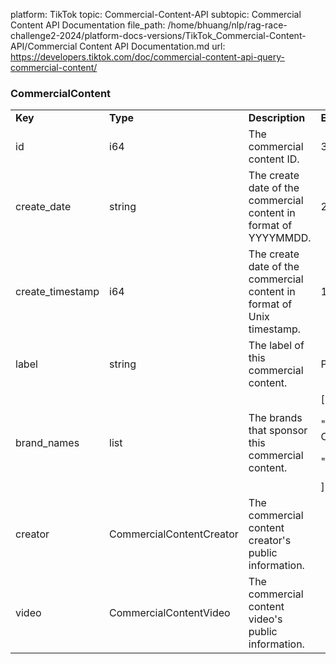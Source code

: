 platform: TikTok
topic: Commercial-Content-API
subtopic: Commercial Content API Documentation
file_path: /home/bhuang/nlp/rag-race-challenge2-2024/platform-docs-versions/TikTok_Commercial-Content-API/Commercial Content API Documentation.md
url: https://developers.tiktok.com/doc/commercial-content-api-query-commercial-content/

### CommercialContent

|     |     |     |     |
| --- | --- | --- | --- |
| **Key** | **Type** | **Description** | **Example** |
| id  | i64 | The commercial content ID. | 38267490502373 |
| create\_date | string | The create date of the commercial content in format of YYYYMMDD. | 20230109 |
| create\_timestamp | i64 | The create date of the commercial content in format of Unix timestamp. | 1696875852 |
| label | string | The label of this commercial content. | Paid partnership |
| brand\_names | list<string> | The brands that sponsor this commercial content. | \[<br><br>"My Awesome Co.",<br><br>"HelloWorld Inc."<br><br>\] |
| creator | CommercialContentCreator | The commercial content creator's public information. |     |
| video | CommercialContentVideo | The commercial content video's public information. |     |